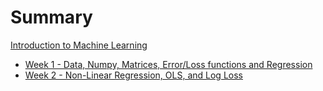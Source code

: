 # Summary

[Introduction to Machine Learning](./index.md)

- [Week 1 - Data, Numpy, Matrices, Error/Loss functions and Regression](./week1/index.md)
- [Week 2 - Non-Linear Regression, OLS, and Log Loss](./week2/index.md)
<!-- - [Week 3 - VSCode and Your Local Machine](./week3/index.md) -->
<!-- - [Week 4 - Testing and File Manipulation](./week4/index.md) -->
<!-- - [Week 5 – File Exploration and Text Analysis from the Command Line](./week5/index.md) -->
<!-- - [Week 6 – Scripting, CI, and Autograding](./week6/index.md) -->
<!-- - [Week 7 – Doing it All from the Command Line](./week7/index.md) -->
<!-- - [Week 8 - Debuggers and Controlling Processes](./week8/index.md) -->
<!-- - [Week 9 - Code Review/It Works on My Machine](./week9/index.md) -->
<!-- - [Week 10 - Wrapping Up](./week10/index.md) -->
